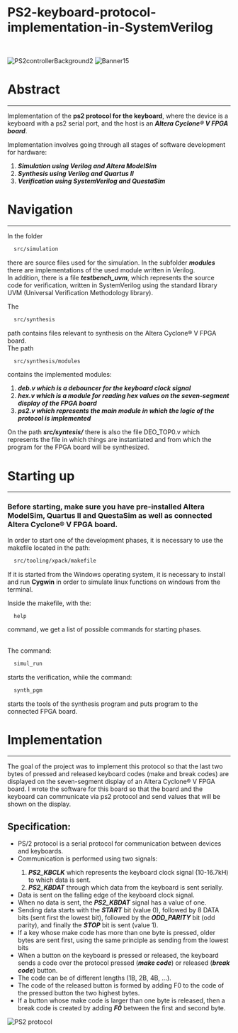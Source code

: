 # PS2-keyboard-protocol-implementation-in-SystemVerilog

<br />

![PS2controllerBackground2](https://user-images.githubusercontent.com/92127059/227193010-e34ea40c-71a8-4dda-ae5a-c853211aa4d1.png)
![Banner15](https://user-images.githubusercontent.com/92127059/228582735-81d34779-0a44-4ca6-ae41-685e6c02ff9d.png)

<h1> Abstract </h1>
<hr/>
Implementation of the <b>ps2 protocol for the keyboard</b>, where the device is a keyboard with a ps2 serial port, and the host is an <b><i>Altera Cyclone® V FPGA board</i></b>.

Implementation involves going through all stages of software development for hardware:
<ol>
  <li><b><i>Simulation using Verilog and Altera ModelSim</i></b></li>
  <li><b><i>Synthesis using Verilog and Quartus II</i></b></li>
  <li><b><i>Verification using SystemVerilog and QuestaSim</i></b></li>
</ol>


<h1>Navigation</h1>
<hr/>

In the folder 
```html
  src/simulation
```
there are source files used for the simulation.
In the subfolder <b><i>modules</i></b> there are implementations of the used module written in Verilog.
<br />
In addition, there is a file <b><i>testbench_uvm</i></b>, which represents the source code for verification, written in SystemVerilog using the standard library UVM (Universal Verification Methodology library).



The 
```html
  src/synthesis
```
path contains files relevant to synthesis on the Altera Cyclone® V FPGA board.
<br/>
The path 
```html
  src/synthesis/modules
```
contains the implemented modules:
<ol>
<li><b><i>deb.v which is a debouncer for the keyboard clock signal</i></b></li>
<li><b><i>hex.v which is a module for reading hex values on the seven-segment display of the FPGA board</i></b></li>
<li><b><i>ps2.v which represents the main module in which the logic of the protocol is implemented</i></b></li>
</ol>

On the path <b><i>src/syntesis/</i></b> there is also the file DEO_TOP0.v which represents the file in which things are instantiated and from which the program for the FPGA board will be synthesized.


<h1>Starting up</h1>
<hr/>

<h3>Before starting, make sure you have pre-installed Altera ModelSim, Quartus II and QuestaSim as well as connected Altera Cyclone® V FPGA board. </h3>

In order to start one of the development phases, it is necessary to use the makefile located in the path:
```html
  src/tooling/xpack/makefile
```

If it is started from the Windows operating system, it is necessary to install and run <b>Cygwin</b> in order to simulate linux functions on windows from the terminal.

Inside the makefile, with the:
```html
  help
```
command, we get a list of possible commands for starting phases.

<br />
The command:

```html
  simul_run
```

starts the verification, while the command:
 
```html
  synth_pgm
```

starts the tools of the synthesis program and puts program to the connected FPGA board.

<h1>Implementation</h1>
<hr/>
The goal of the project was to implement this protocol so that the last two bytes of pressed and released keyboard codes (make and break codes) are displayed on the seven-segment display of an Altera Cyclone® V FPGA board. 
I wrote the software for this board so that the board and the keyboard can communicate via ps2 protocol and send values that will be shown on the display.


<h2>Specification:</h2>
  <ul>
    <li>PS/2 protocol is a serial protocol for communication between devices and keyboards.</li>
    <li>Communication is performed using two signals:</li>
    <ol> 
      <li><b><i>PS2_KBCLK</i></b> which represents the keyboard clock signal (10-16.7kH) to which data is sent.</li>
      <li><b><i>PS2_KBDAT</i></b> through which data from the keyboard is sent serially.</li>
    </ol>
    <li>Data is sent on the falling edge of the keyboard clock signal.</li>
    <li>When no data is sent, the <b><i>PS2_KBDAT</i></b> signal has a value of one.</li>
    <li>Sending data starts with the <b><i>START</i></b> bit (value 0), followed by 8 DATA bits (sent first
the lowest bit), followed by the <b><i>ODD_PARITY</i></b> bit (odd parity), and finally the <b><i>STOP</i></b> bit is sent
(value 1).</li>
    <li>If a key whose make code has more than one byte is pressed, older bytes are sent first, using the same principle as sending from the lowest bits</li>
    <li>When a button on the keyboard is pressed or released, the keyboard sends a code over the protocol
pressed (<b><i>make code</i></b>) or released (<b><i>break code</i></b>) button.</li>
    <li>The code can be of different lengths (1B, 2B, 4B, ...).</li>
    <li>The code of the released button is formed by adding F0 to the code of the pressed button
the two highest bytes.</li>
    <li>If a button whose make code is larger than one byte is released, then a break code is created by adding <b><i>F0</i></b> between the first and second byte.</li>
  </ul> 


![PS2 protocol](https://user-images.githubusercontent.com/92127059/214636730-5efa16aa-2b93-4855-afef-f4641048e39a.png)




